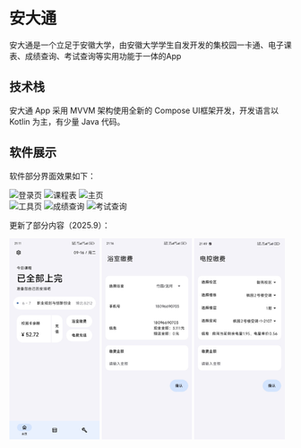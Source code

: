# 安大通

安大通是一个立足于安徽大学，由安徽大学学生自发开发的集校园一卡通、电子课表、成绩查询、考试查询等实用功能于一体的App

## 技术栈
安大通 App 采用 MVVM 架构使用全新的 Compose UI框架开发，开发语言以 Kotlin 为主，有少量 Java 代码。

## 软件展示
软件部分界面效果如下：
<div>
    <img src="pic/login_page.png" alt="登录页" width="32%">
    <img src="pic/schedule_page.png" alt="课程表" width="32%">
    <img src="pic/home_page.png" alt="主页" width="32%">
</div>
<div>
    <img src="pic/tools_page.png" alt="工具页" width="32%">
    <img src="pic/grade_page.png" alt="成绩查询" width="32%">
    <img src="pic/exam_page.png" alt="考试查询" width="32%">
</div>

更新了部分内容（2025.9）：

<div>
    <img src="pic/home_page_2025.png" alt="新主页" width="32%">
    <img src="pic/bathroom_charge.png" alt="浴室缴费" width="32%">
    <img src="pic/electricity_charge.png" alt="电控缴费" width="32%">
</div>